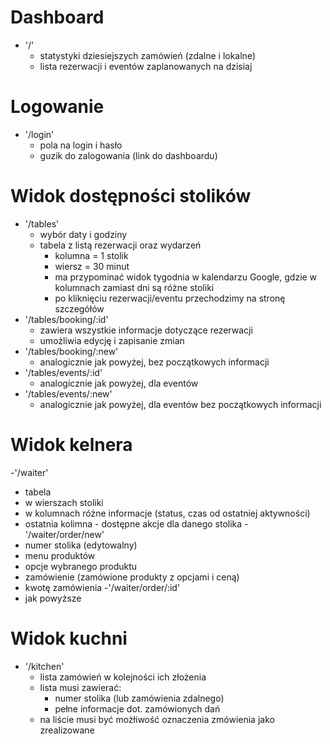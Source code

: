 # Dashboard

- '/'
  - statystyki dziesiejszych zamówień (zdalne i lokalne)
  - lista rezerwacji i eventów zaplanowanych na dzisiaj

# Logowanie

- '/login'
  - pola na login i hasło
  - guzik do zalogowania (link do dashboardu)


# Widok dostępności stolików

- '/tables'
  - wybór daty i godziny
  - tabela z listą rezerwacji oraz wydarzeń
    - kolumna = 1 stolik
    - wiersz = 30 minut
    - ma przypominać widok tygodnia w kalendarzu Google, gdzie w kolumnach zamiast dni są różne stoliki
    - po kliknięciu rezerwacji/eventu przechodzimy na stronę szczegółów
- '/tables/booking/:id'
  - zawiera wszystkie informacje dotyczące rezerwacji
  - umożliwia edycję i zapisanie zmian
- '/tables/booking/:new'
  - analogicznie jak powyżej, bez początkowych informacji
- '/tables/events/:id'
  - analogicznie jak powyżej, dla eventów
- '/tables/events/:new'
  - analogicznie jak powyżej, dla eventów bez początkowych informacji

# Widok kelnera

-'/waiter'
 - tabela
  - w wierszach stoliki
  - w kolumnach różne informacje (status, czas od ostatniej aktywności)
  - ostatnia kolimna - dostępne akcje dla danego stolika
-'/waiter/order/new'
  - numer stolika (edytowalny)
  - menu produktów
  - opcje wybranego produktu
  - zamówienie (zamówione produkty z opcjami i ceną)
  - kwotę zamówienia
-'/waiter/order/:id'
  - jak powyższe

# Widok kuchni

- '/kitchen'
  - lista zamówień w kolejności ich złożenia
  - lista musi zawierać:
    - numer stolika (lub zamówienia zdalnego)
    - pełne informacje dot. zamówionych dań
  - na liście musi być możłiwość oznaczenia zmówienia jako zrealizowane

